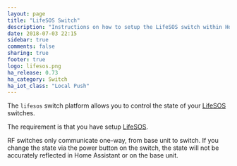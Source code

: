 ```yaml
---
layout: page
title: "LifeSOS Switch"
description: "Instructions on how to setup the LifeSOS switch within Home Assistant."
date: 2018-07-03 22:15
sidebar: true
comments: false
sharing: true
footer: true
logo: lifesos.png
ha_release: 0.73
ha_category: Switch
ha_iot_class: "Local Push"
---
```


The `lifesos` switch platform allows you to control the state of your [LifeSOS](http://lifesos.com.tw/) switches.

The requirement is that you have setup [LifeSOS](/components/lifesos/).

<p class='note'>
  RF switches only communicate one-way, from base unit to switch. If you change the state via the power button on the switch, the state will not be accurately reflected in Home Assistant or on the base unit.
</p>
